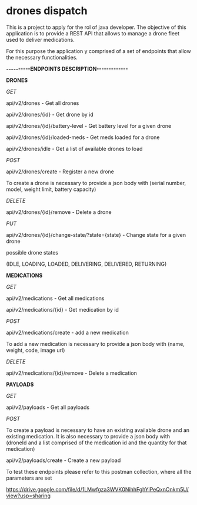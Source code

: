 # drones dispatch

This is a project to apply for the rol of java developer.
The objective of this application is to provide a REST API
that allows to manage a drone fleet used to deliver medications.

For this purpose the application y comprised of a set of 
endpoints that allow the necessary functionalities.

**----------ENDPOINTS DESCRIPTION-------------**

**DRONES**

*GET*

api/v2/drones - Get all drones

api/v2/drones/{id} - Get drone by id

api/v2/drones/{id}/battery-level - Get battery level for a given drone

api/v2/drones/{id}/loaded-meds - Get meds loaded for a drone

api/v2/drones/idle - Get a list of available drones to load


*POST*

api/v2/drones/create - Register a new drone

To create a drone is necessary to provide a 
json body with (serial number, model, weight limit,
battery capacity)

*DELETE*

api/v2/drones/{id}/remove - Delete a drone

*PUT*

api/v2/drones/{id}/change-state/?state={state} - Change state for a given drone

possible drone states

(IDLE, LOADING, LOADED, DELIVERING, DELIVERED, RETURNING)


**MEDICATIONS**

*GET*

api/v2/medications - Get all medications

api/v2/medications/{id} - Get medication by id

*POST*

api/v2/medications/create - add a new medication

To add a new medication is necessary to provide a 
json body with (name, weight, code, image url)

*DELETE*

api/v2/medications/{id}/remove - Delete a medication


**PAYLOADS**

*GET*

api/v2/payloads - Get all payloads

*POST*

To create a payload is necessary to have an existing 
available drone and an existing medication. It is also 
necessary to provide a json body with (droneId and a list comprised of the medication id and the quantity for that medication)

api/v2/payloads/create - Create a new payload

To test these endpoints please refer to this postman
collection, where all the parameters are set

https://drive.google.com/file/d/1LMwfgza3WVK0NihhFghYlPeQxnOnkm5U/view?usp=sharing



